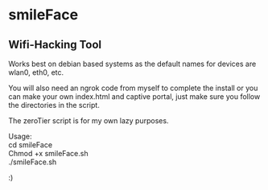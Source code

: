 # smileFace
## Wifi-Hacking Tool
Works best on debian based systems as the default names for devices are wlan0, eth0, etc.

You will also need an ngrok code from myself to complete the install or you can make your own index.html and captive portal, just make sure you follow the directories in the script.

The zeroTier script is for my own lazy purposes.

Usage:\
cd smileFace\
Chmod +x smileFace.sh\
./smileFace.sh

:)